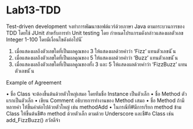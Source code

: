 # Lab13-TDD
Test-driven development
จงทำการพัฒนาซอฟต์แวร์ด้วยภาษา Java ตามกระบวนการของ TDD โดยใช้ JUnit สำหรับการทำ Unit testing โดย
กำหนดโปรแกรมดังกล่าวแสดงผลตัวเลข Integer 1-100 โดยมีเงื่อนไขดังต่อไปนี ้
1. เมื่อแสดงผลถึงตัวเลขใดที่เป็นผลคูณของ 3 ให้แสดงผลด้วยคำว่า ‘Fizz’ แทนตัวเลขนั ้น
2. เมื่อแสดงผลถึงตัวเลขใดที่เป็นผลคูณของ 5 ให้แสดงผลด้วยคำว่า ‘Buzz’ แทนตัวเลขนั ้น
3. เมื่อแสดงผลถึงตัวเลขใดที่เป็นผลคูณของทั้ง 3 และ 5 ให้แสดงผลด้วยคำว่า ‘FizzBuzz’ แทนตัวเลขนั ้น

Example of Agreement

• ชื่อ Class จะต้องขึ้นต้นด้วยตัวใหญ่เสมอ โดยทีมชื่อ Instance เป็นตัวเล็ก
• ชื่อ Method ตัวแรกเป็นตัวเล็ก
• เขียน Comment อธิบายการทํางานของ Method เสมอ
• ชื่อ Method ถ้ามีหลายคํา ให้ขึ้นคําต่อไปด้วยตัวใหญ่ เช่น methodAdd
• ในกรณีที#มีการเรียก method ข้าม Class ให้ขึ้นต้นชื#อ method ด้วยตัวเล็ก ตามด้วย Underscore และชื#อ Class เช่น add_FizzBuzz()
สวัสดีจ้า

